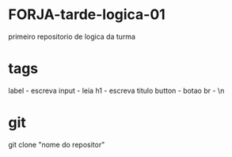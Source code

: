# FORJA-tarde-logica-01
primeiro repositorio de logica da turma

# tags
label - escreva
input - leia
h1 - escreva titulo
button - botao
br - \n

# git
git clone "nome do repositor"